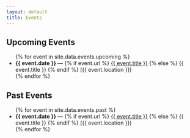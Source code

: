 ```yaml
---
layout: default
title: Events
---
```


## Upcoming Events

<ul>
  {% for event in site.data.events.upcoming %}
    <li>
         <strong>{{ event.date }}</strong> — 
         {% if event.url %}
           <a href="{{ event.url }}" target="_blank" rel="noopener">{{ event.title }}</a>
         {% else %}
           {{ event.title }}
         {% endif %}
         ({{ event.location }})
       </li>
  {% endfor %}
</ul>

## Past Events

<ul>
  {% for event in site.data.events.past %}
	<li>
	      <strong>{{ event.date }}</strong> — 
	      {% if event.url %}
	        <a href="{{ event.url }}" target="_blank" rel="noopener">{{ event.title }}</a>
	      {% else %}
	        {{ event.title }}
	      {% endif %}
	      ({{ event.location }})
	    </li>
  {% endfor %}
</ul>
